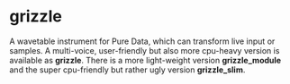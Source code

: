 # grizzle
A wavetable instrument for Pure Data, which can transform live input or samples. A multi-voice, user-friendly but also more cpu-heavy version is available as **grizzle**. There is a more light-weight version **grizzle_module** and the super cpu-friendly but rather ugly version **grizzle_slim**.
